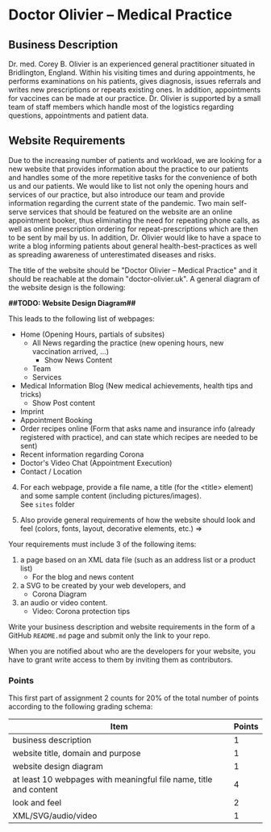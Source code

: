 # Doctor Olivier &ndash; Medical Practice

## Business Description

Dr. med. Corey B. Olivier is an experienced general practitioner situated in Bridlington, England. Within his visiting times and during appointments, he performs examinations on his patients, gives diagnosis, issues referrals and writes new prescriptions or repeats existing ones. In addition, appointments for vaccines can be made at our practice. Dr. Olivier is supported by a small team of staff members which handle most of the logistics regarding questions, appointments and patient data. 

## Website Requirements

Due to the increasing number of patients and workload, we are looking for a new website that provides information about the practice to our patients and handles some of the more repetitive tasks for the convenience of both us and our patients. We would like to list not only the opening hours and services of our practice, but also introduce our team and provide information regarding the current state of the pandemic. Two main self-serve services that should be featured on the website are an online appointment booker, thus eliminating the need for repeating phone calls, as well as online prescription ordering for repeat-prescriptions which are then to be sent by mail by us. In addition, Dr. Olivier would like to have a space to write a blog informing patients about general health-best-practices as well as spreading awareness of unterestimated diseases and risks.

The title of the website should be "Doctor Olivier &ndash; Medical Practice" and it should be reachable at the domain "doctor-olivier.uk". A general diagram of the website design is the following:

**##TODO: Website Design Diagram##**

This leads to the following list of webpages:  
- Home (Opening Hours, partials of subsites)
    - All News regarding the practice (new opening hours, new vaccination arrived, ...)
        - Show News Content
    - Team
    - Services
- Medical Information Blog (New medical achievements, health tips and tricks)
    - Show Post content
- Imprint
- Appointment Booking
- Order recipes online (Form that asks name and insurance info (already registered with practice), and can state which recipes are needed to be sent)
- Recent information regarding Corona
- Doctor's Video Chat (Appointment Execution)
- Contact / Location

4. For each webpage, provide a file name, a title (for the &lt;title&gt; element) and some sample content (including pictures/images).  
See `sites` folder

5. Also provide general requirements of how the website should look and feel (colors, fonts, layout, decorative elements, etc.)
=> 

Your requirements must include 3 of the following items:

1. a page based on an XML data file (such as an address list or a product list)
    * For the blog and news content
2. a SVG to be created by your web developers, and
    * Corona Diagram
3. an audio or video content.
    * Video: Corona protection tips

Write your business description and website requirements in the form of a GitHub `README.md` page and submit only the link to your repo.

When you are notified about who are the developers for your website, you have to grant write access to them by inviting them as contributors.

### Points

This first part of assignment 2 counts for 20% of the total number of points according to the following grading schema:

| Item     | Points   |
| -------- | -------- |
| business description                                               | 1   |
| website title, domain and purpose                                  | 1   |
| website design diagram                                             | 1   |
| at least 10 webpages with meaningful file name, title and content  | 4   |
| look and feel                                                      | 2   |
| XML/SVG/audio/video                                                | 1   |
